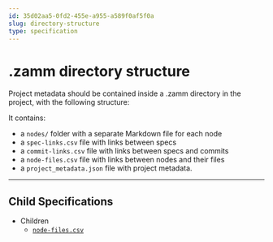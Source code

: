 ```yaml
---
id: 35d02aa5-0fd2-455e-a955-a589f0af5f0a
slug: directory-structure
type: specification
---
```


# .zamm directory structure

Project metadata should be contained inside a .zamm directory in the project, with the following structure:

It contains:
- a `nodes/` folder with a separate Markdown file for each node
- a `spec-links.csv` file with links between specs
- a `commit-links.csv` file with links between specs and commits
- a `node-files.csv` file with links between nodes and their files
- a `project_metadata.json` file with project metadata.

---

## Child Specifications

- Children
  - [`node-files.csv`](node-files-csv.md)
